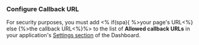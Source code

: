 ### Configure Callback URL

For security purposes, you must add <% if(spa){ %>your page's URL<%} else {%>the callback URL<%}%> to the list of **Allowed callback URLs** in your application's [Settings section](${manage_url}/#/applications) of the Dashboard.
